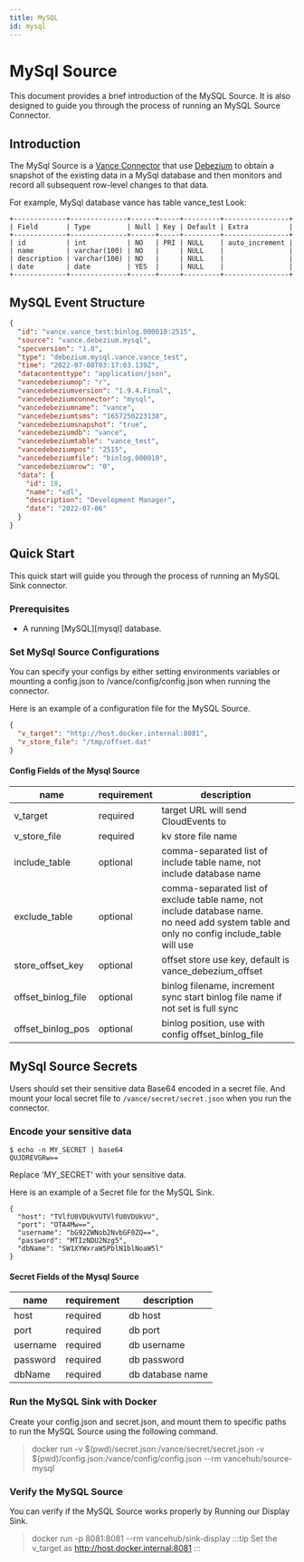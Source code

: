 ```yaml
---
title: MySQL
id: mysql
---
```


# MySql Source
This document provides a brief introduction of the MySQL Source.
It is also designed to guide you through the process of running an
MySQL Source Connector.
## Introduction
The MySql Source is a [Vance Connector][vc] that use [Debezium][debezium] 
to obtain a snapshot of the existing data in a MySql database and then 
monitors and record all subsequent row-level changes to that data.

For example, MySql database vance has table vance_test Look:

```text
+-------------+--------------+------+-----+---------+----------------+
| Field       | Type         | Null | Key | Default | Extra          |
+-------------+--------------+------+-----+---------+----------------+
| id          | int          | NO   | PRI | NULL    | auto_increment |
| name        | varchar(100) | NO   |     | NULL    |                |
| description | varchar(100) | NO   |     | NULL    |                |
| date        | date         | YES  |     | NULL    |                |
+-------------+--------------+------+-----+---------+----------------+
```

## MySQL Event Structure
```json
{
  "id": "vance.vance_test:binlog.000010:2515",
  "source": "vance.debezium.mysql",
  "specversion": "1.0",
  "type": "debezium.mysql.vance.vance_test",
  "time": "2022-07-08T03:17:03.139Z",
  "datacontenttype": "application/json",
  "vancedebeziumop": "r",
  "vancedebeziumversion": "1.9.4.Final",
  "vancedebeziumconnector": "mysql",
  "vancedebeziumname": "vance",
  "vancedebeziumtsms": "1657250223138",
  "vancedebeziumsnapshot": "true",
  "vancedebeziumdb": "vance",
  "vancedebeziumtable": "vance_test",
  "vancedebeziumpos": "2515",
  "vancedebeziumfile": "binlog.000010",
  "vancedebeziumrow": "0",
  "data": {
    "id": 18,
    "name": "xdl",
    "description": "Development Manager",
    "date": "2022-07-06"
  }
}
```
## Quick Start
This quick start will guide you through the process of running an MySQL Sink connector.

### Prerequisites
- A running [MySQL][mysql] database.

### Set MySql Source Configurations
You can specify your configs by either setting environments
variables or mounting a config.json to /vance/config/config.json
when running the connector.

Here is an example of a configuration file for the MySQL Source.
```json
{
  "v_target": "http://host.docker.internal:8081",
  "v_store_file": "/tmp/offset.dat"
}
```

#### Config Fields of the Mysql Source
| name               | requirement | description                                                                                                                                    |
|--------------------|-------------|------------------------------------------------------------------------------------------------------------------------------------------------|
| v_target           | required    | target URL will send CloudEvents to                                                                                                            |
| v_store_file       | required    | kv store file name                                                                                                                             |
| include_table      | optional    | comma-separated list of include table name, not include database name                                                                          |
| exclude_table      | optional    | comma-separated list of exclude table name, not include database name. <br/>no need add system table and only no config include_table will use |
| store_offset_key   | optional    | offset store use key, default is vance_debezium_offset                                                                                         |
| offset_binlog_file | optional    | binlog filename, increment sync start binlog file name if not set is full sync                                                                 |
| offset_binlog_pos  | optional    | binlog position, use with config offset_binlog_file                                                                                            |

## MySql Source Secrets
Users should set their sensitive data Base64 encoded in a secret file.
And mount your local secret file to `/vance/secret/secret.json` when you run the connector.

### Encode your sensitive data

```shell
$ echo -n MY_SECRET | base64
QUJDREVGRw==
```

Replace 'MY_SECRET' with your sensitive data.

Here is an example of a Secret file for the MySQL Sink.
```jsonTVlfU0VDUkVU
{
  "host": "TVlfU0VDUkVUTVlfU0VDUkVU",
  "port": "OTA4Mw==",
  "username": "bG92ZWNob2NvbGF0ZQ==",
  "password": "MTIzNDU2Nzg5",
  "dbName": "SW1XYWxraW5PblN1blNoaW5l"
}
```
#### Secret Fields of the Mysql Source

| name               | requirement | description                                                                                                |
|--------------------|-------------|------------------------------------------------------------------------------------------------------------|
| host               | required    | db host                                                                                                    |
| port               | required    | db port                                                                                                    |
| username           | required    | db username                                                                                                |
| password           | required    | db password                                                                                                |
| dbName             | required    | db database name                                                                                           |

### Run the MySQL Sink with Docker
Create your config.json and secret.json, and mount them to
specific paths to run the MySQL Source using the following command.

> docker run -v $(pwd)/secret.json:/vance/secret/secret.json -v $(pwd)/config.json:/vance/config/config.json --rm vancehub/source-mysql

### Verify the MySQL Source
You can verify if the MySQL Source works properly by Running our Display Sink.
> docker run -p 8081:8081 --rm vancehub/sink-display
:::tip
Set the v_target as http://host.docker.internal:8081
:::

[vc]: https://github.com/linkall-labs/vance-docs/blob/main/docs/concept.md
[config]: https://github.com/linkall-labs/vance-docs/blob/main/docs/connector.md
[debezium]: https://debezium.io/documentation/reference/1.9/connectors/mysql.html